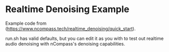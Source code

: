 # Realtime Denoising Example

Example code from (https://www.ncompass.tech/realtime_denoising/quick_start). 

run.sh has valid defaults, but you can edit it as you with to test out realtime audio denoising 
with nCompass's denoising capabilities.
